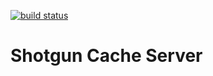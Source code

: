 
[![build status](http://gitci/projects/2/status.png?ref=master)](http://gitci/projects/2?ref=master)

# Shotgun Cache Server
